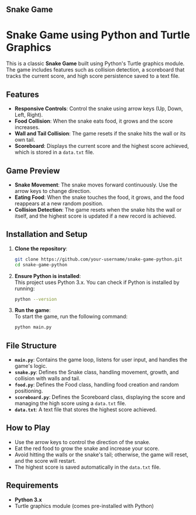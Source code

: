 ## **Snake Game**

# Snake Game using Python and Turtle Graphics

This is a classic **Snake Game** built using Python's Turtle graphics module. The game includes features such as collision detection, a scoreboard that tracks the current score, and high score persistence saved to a text file.

## Features
- **Responsive Controls**: Control the snake using arrow keys (Up, Down, Left, Right).
- **Food Collision**: When the snake eats food, it grows and the score increases.
- **Wall and Tail Collision**: The game resets if the snake hits the wall or its own tail.
- **Scoreboard**: Displays the current score and the highest score achieved, which is stored in a `data.txt` file.
  
## Game Preview
- **Snake Movement**: The snake moves forward continuously. Use the arrow keys to change direction.
- **Eating Food**: When the snake touches the food, it grows, and the food reappears at a new random position.
- **Collision Detection**: The game resets when the snake hits the wall or itself, and the highest score is updated if a new record is achieved.

## Installation and Setup

1. **Clone the repository**:
    ```bash
    git clone https://github.com/your-username/snake-game-python.git
    cd snake-game-python
    ```

2. **Ensure Python is installed**:  
   This project uses Python 3.x. You can check if Python is installed by running:
    ```bash
    python --version
    ```

3. **Run the game**:  
   To start the game, run the following command:
    ```bash
    python main.py
    ```

## File Structure

- **`main.py`**: Contains the game loop, listens for user input, and handles the game's logic.
- **`snake.py`**: Defines the Snake class, handling movement, growth, and collision with walls and tail.
- **`food.py`**: Defines the Food class, handling food creation and random positioning.
- **`scoreboard.py`**: Defines the Scoreboard class, displaying the score and managing the high score using a `data.txt` file.
- **`data.txt`**: A text file that stores the highest score achieved.

## How to Play

- Use the arrow keys to control the direction of the snake.
- Eat the red food to grow the snake and increase your score.
- Avoid hitting the walls or the snake's tail; otherwise, the game will reset, and the score will restart.
- The highest score is saved automatically in the `data.txt` file.

## Requirements

- **Python 3.x**
- Turtle graphics module (comes pre-installed with Python)

